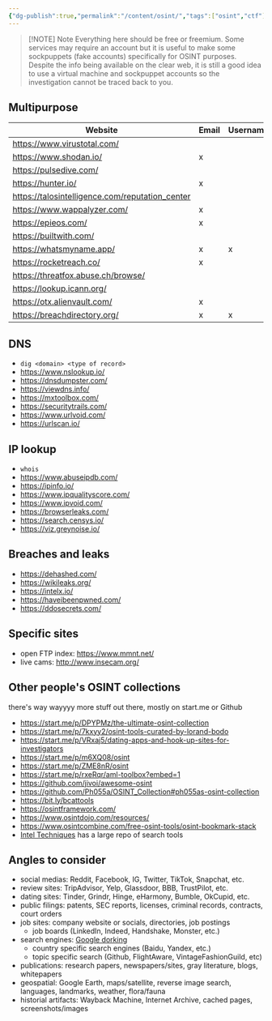 ```yaml
---
{"dg-publish":true,"permalink":"/content/osint/","tags":["osint","ctf"],"created":"2024-09-16T18:19:15.722-07:00","updated":"2024-09-16T18:43:25.584-07:00"}
---
```




> [!NOTE] Note
Everything here should be free or freemium. Some services may require an account but it is useful to make some sockpuppets (fake accounts) specifically for OSINT purposes. Despite the info being available on the clear web, it is still a good idea to use a virtual machine and sockpuppet accounts so the investigation cannot be traced back to you.
## Multipurpose

| Website                                         | Email | Username | IP | Name | Phone | Hash | Co | URL |
|-------------------------------------------------|-------|----------|----|------|-------|------|----|-----|
| https://www.virustotal.com/                     |       |          | x  |      |       | x    |    | x   |
| https://www.shodan.io/                          | x     |          | x  |      |       |      | x  | x   |
| https://pulsedive.com/                          |       |          | x  |      |       |      |    | x   |
| https://hunter.io/                              | x     |          |    |      |       |      | x  | x   |
| https://talosintelligence.com/reputation_center |       |          | x  |      |       | x    | x  | x   |
| https://www.wappalyzer.com/                     | x     |          |    |      |       |      | x  | x   |
| https://epieos.com/                             | x     |          |    |      | x     |      |    | x   |
| https://builtwith.com/                          |       |          |    |      |       |      | x  | x   |
| https://whatsmyname.app/                        | x     | x        |    | x    |       |      |    |     |
| https://rocketreach.co/                         | x     |          |    | x    | x     |      | x  |     |
| https://threatfox.abuse.ch/browse/              |       |          | x  |      |       | x    |    | x   |
| https://lookup.icann.org/                       |       |          | x  |      |       |      |    | x   |
| https://otx.alienvault.com/                     | x     |          | x  |      |       | x    | x  | x   |
| https://breachdirectory.org/                    | x     | x        |    |      |       |      |    |     |

## DNS
- `dig <domain> <type of record>`
- https://www.nslookup.io/
- https://dnsdumpster.com/
- https://viewdns.info/
- https://mxtoolbox.com/
- https://securitytrails.com/
- https://www.urlvoid.com/
- https://urlscan.io/

## IP lookup
- `whois`
- https://www.abuseipdb.com/
- https://ipinfo.io/ 
- https://www.ipqualityscore.com/
- https://www.ipvoid.com/
- https://browserleaks.com/
- https://search.censys.io/
- https://viz.greynoise.io/

## Breaches and leaks
- https://dehashed.com/ 
- https://wikileaks.org/
- https://intelx.io/
- https://haveibeenpwned.com/
- https://ddosecrets.com/

## Specific sites
- open FTP index: https://www.mmnt.net/
- live cams: http://www.insecam.org/

## Other people's OSINT collections
there's way wayyyy more stuff out there, mostly on start.me or Github
- https://start.me/p/DPYPMz/the-ultimate-osint-collection
- https://start.me/p/7kxyy2/osint-tools-curated-by-lorand-bodo
- https://start.me/p/VRxaj5/dating-apps-and-hook-up-sites-for-investigators
- https://start.me/p/m6XQ08/osint
- https://start.me/p/ZME8nR/osint
- https://start.me/p/rxeRqr/aml-toolbox?embed=1
- https://github.com/jivoi/awesome-osint
- https://github.com/Ph055a/OSINT_Collection#ph055as-osint-collection
- https://bit.ly/bcattools
- https://osintframework.com/
- https://www.osintdojo.com/resources/
- https://www.osintcombine.com/free-osint-tools/osint-bookmark-stack
- [Intel Techniques](https://inteltechniques.com/tools/index.html) has a large repo of search tools

## Angles to consider
- social medias: Reddit, Facebook, IG, Twitter, TikTok, Snapchat, etc.
- review sites: TripAdvisor, Yelp, Glassdoor, BBB, TrustPilot, etc.
- dating sites: Tinder, Grindr, Hinge, eHarmony, Bumble, OkCupid, etc.
- public filings: patents, SEC reports, licenses, criminal records, contracts, court orders
- job sites: company website or socials, directories, job postings
	- job boards (LinkedIn, Indeed, Handshake, Monster, etc.)
- search engines: [Google dorking](https://www.exploit-db.com/google-hacking-database)
	- country specific search engines (Baidu, Yandex, etc.)
	- topic specific search (Github, FlightAware, VintageFashionGuild, etc)
- publications: research papers, newspapers/sites, gray literature, blogs, whitepapers
- geospatial: Google Earth, maps/satellite, reverse image search, languages, landmarks, weather, flora/fauna
- historial artifacts: Wayback Machine, Internet Archive, cached pages, screenshots/images